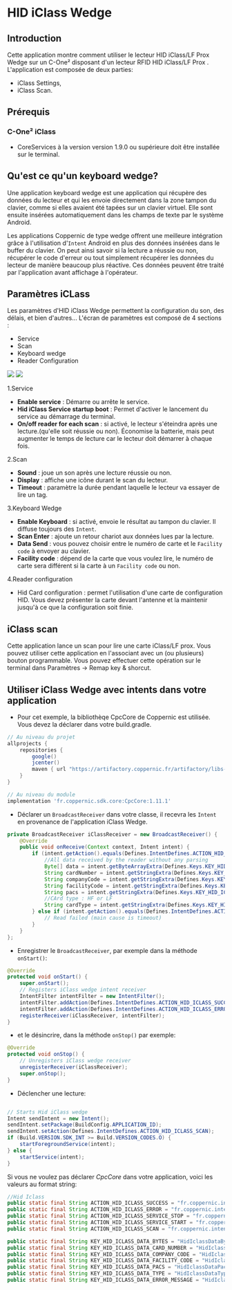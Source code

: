 HID iClass Wedge
================


Introduction
------------

Cette application montre comment utiliser le lecteur HID iClass/LF Prox Wedge sur un C-One² disposant d'un lecteur RFID HID iClass/LF Prox .
L'application est composée de deux parties:

 - iClass Settings,
 - iClass Scan.


Prérequis
---------

### C-One² iClass

 - CoreServices à la version version 1.9.0 ou supérieure doit être installée sur le terminal.

Qu'est ce qu'un keyboard wedge?
-------------------------------

Une application keyboard wedge est une application qui récupère des données du lecteur et qui les envoie directement dans la zone tampon du clavier, comme si elles avaient été tapées sur un clavier virtuel. Elle sont ensuite insérées automatiquement dans les champs de texte par le système Android.

Les applications Coppernic de type wedge offrent une meilleure intégration grâce à l'utilisation d'`Intent` Android en plus des données insérées dans le buffer du clavier. On peut ainsi savoir si la lecture a réussie ou non, récupérer le code d'erreur ou tout simplement récupérer les données du lecteur de manière beaucoup plus réactive. Ces données peuvent être traité par l'application avant affichage à l'opérateur.


Paramètres iCLass
-----------------

Les paramètres d'HID iClass Wedge permettent la configuration du son, des délais, et bien d'autres...
L'écran de paramètres est composé de 4 sections :
  - Service
  - Scan
  - Keyboard wedge
  - Reader Configuration


![](_images/iclass_settings.png) ![](_images/iclass_settings_2.png)


 1.Service
   - **Enable service** : Démarre ou arrête le service.
   - **Hid iClass Service startup boot** : Permet d'activer le lancement du service au démarrage du terminal.
   - **On/off reader for each scan** : si activé, le lecteur s'éteindra après une lecture.(qu'elle soit réussie ou non).
Économise la batterie, mais peut augmenter le temps de lecture car le lecteur doit démarrer à chaque fois.


 2.Scan
  - **Sound** : joue un son après une lecture réussie ou non.
  - **Display** : affiche une icône durant le scan du lecteur.
  - **Timeout** : paramètre la durée pendant laquelle le lecteur va essayer de lire un tag.


 3.Keyboard Wedge
  - **Enable Keyboard** : si activé, envoie le résultat au tampon du clavier. Il diffuse toujours des `Intent`.
  - **Scan Enter** : ajoute un retour chariot aux données lues par la lecture.
  - **Data Send** : vous pouvez choisir entre le numéro de carte et le `Facility code` à envoyer au clavier.
  - **Facility code** : dépend de la carte que vous voulez lire, le numéro de carte sera différent si la carte à un `Facility code` ou non.


 4.Reader configuration
   - Hid Card configuration : permet l'utilisation d'une carte de configuration HID. Vous devez présenter la carte devant l'antenne
 et la maintenir jusqu'à ce que la configuration soit finie.


iClass scan
-----------

 Cette application lance un scan pour lire une carte iClass/LF prox.
 Vous pouvez utiliser cette application en l'associant avec un (ou plusieurs) bouton programmable. Vous pouvez
 effectuer cette opération sur le terminal dans Paramètres -> Remap key & shorcut.



Utiliser iClass Wedge avec intents dans votre application
---------------------------------------------------------

- Pour cet exemple, la bibliothèqe CpcCore de Coppernic est utilisée. Vous devez la déclarer dans votre build.gradle.

``` groovy
// Au niveau du projet
allprojects {
    repositories {
        google()
        jcenter()
        maven { url "https://artifactory.coppernic.fr/artifactory/libs-release" }
    }
}
```

``` groovy
// Au niveau du module
implementation 'fr.coppernic.sdk.core:CpcCore:1.11.1'
```


- Déclarer un `BroadcastReceiver` dans votre classe, il recevra les `Intent` en provenance de l'application iClass Wedge.

``` java
private BroadcastReceiver iClassReceiver = new BroadcastReceiver() {
    @Override
    public void onReceive(Context context, Intent intent) {        
        if (intent.getAction().equals(Defines.IntentDefines.ACTION_HID_ICLASS_SUCCESS)) {
            //All data received by the reader without any parsing
            Byte[] data = intent.getByteArrayExtra(Defines.Keys.KEY_HID_ICLASS_DATA_BYTES)
            String cardNumber = intent.getStringExtra(Defines.Keys.KEY_HID_ICLASS_DATA_CARD_NUMBER);  
            String companyCode = intent.getStringExtra(Defines.Keys.KEY_HID_ICLASS_DATA_COMPANY_CODE);  
            String facilityCode = intent.getStringExtra(Defines.Keys.KEY_HID_ICLASS_DATA_FACILITY_CODE);  
            String pacs = intent.getStringExtra(Defines.Keys.KEY_HID_ICLASS_DATA_PACS);
            //CArd type : HF or LF
            String cardType = intent.getStringExtra(Defines.Keys.KEY_HID_ICLASS_DATA_TYPE);                  
        } else if (intent.getAction().equals(Defines.IntentDefines.ACTION_HID_ICLASS_ERROR)) {
            // Read failed (main cause is timeout)
        }
    }
};
```

- Enregistrer le `BroadcastReceiver`, par exemple dans la méthode `onStart()`:

``` java
@Override
protected void onStart() {
    super.onStart();
    // Registers iClass wedge intent receiver
    IntentFilter intentFilter = new IntentFilter();
    intentFilter.addAction(Defines.IntentDefines.ACTION_HID_ICLASS_SUCCESS);
    intentFilter.addAction(Defines.IntentDefines.ACTION_HID_ICLASS_ERROR);
    registerReceiver(iClassReceiver, intentFilter);
}    
```

- et le désincrire, dans la méthode `onStop()` par exemple:

``` java
@Override
protected void onStop() {
    // Unregisters iClass wedge receiver
    unregisterReceiver(iClassReceiver);
    super.onStop();
}
```

- Déclencher une lecture:

```java

// Starts Hid iClass wedge
Intent sendIntent = new Intent();
sendIntent.setPackage(BuildConfig.APPLICATION_ID);
sendIntent.setAction(Defines.IntentDefines.ACTION_HID_ICLASS_SCAN);
if (Build.VERSION.SDK_INT >= Build.VERSION_CODES.O) {
    startForegroundService(intent);
} else {
    startService(intent);
}
```

Si vous ne voulez pas déclarer *CpcCore* dans votre application, voici les valeurs au format string:

```java
//Hid Iclass
public static final String ACTION_HID_ICLASS_SUCCESS = "fr.coppernic.intent.hid.iclasssuccess";
public static final String ACTION_HID_ICLASS_ERROR = "fr.coppernic.intent.hid.iclassfailed";
public static final String ACTION_HID_ICLASS_SERVICE_STOP = "fr.coppernic.intent.action.stop.hid.iclass.service";
public static final String ACTION_HID_ICLASS_SERVICE_START = "fr.coppernic.intent.action.start.hid.iclass.service";
public static final String ACTION_HID_ICLASS_SCAN = "fr.coppernic.intent.action.hid.iclass.SCAN";

public static final String KEY_HID_ICLASS_DATA_BYTES = "HidIclassDataBytes";
public static final String KEY_HID_ICLASS_DATA_CARD_NUMBER = "HidIclassDataCardNumber";
public static final String KEY_HID_ICLASS_DATA_COMPANY_CODE = "HidIclassDataCompanyCode";
public static final String KEY_HID_ICLASS_DATA_FACILITY_CODE = "HidIclassDataFacilityCode";
public static final String KEY_HID_ICLASS_DATA_PACS = "HidIclassDataPacs";
public static final String KEY_HID_ICLASS_DATA_TYPE = "HidIclassDataType";
public static final String KEY_HID_ICLASS_DATA_ERROR_MESSAGE = "HidIclassDataErrorMessage";
```
